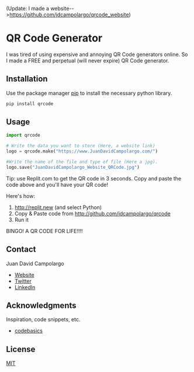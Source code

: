 (Update: I made a website-->https://github.com/jdcampolargo/qrcode_website)

# QR Code Generator
I was tired of using expensive and annoying QR Code generators online. So I made a FREE and perpetual (will never expire) QR Code generator.


## Installation

Use the package manager [pip](https://pip.pypa.io/en/stable/) to install the necessary python library.

```bash
pip install qrcode
```

## Usage

```python
import qrcode

# Write the data you want to store (Here, a website link)
logo = qrcode.make("https://www.JuanDavidCampolargo.com/")

#Write the name of the file and type of file (Here a jpg).
logo.save("JuanDavidCampolargo_Website_QRCode.jpg")

```
Tip: use Replit.com to get the QR code in 3 seconds. Copy and paste the code above and you'll have your QR code!

Here's how:

1) http://replit.new (and select Python)
2) Copy & Paste code from http://github.com/jdcampolargo/qrcode
3) Run it

BINGO! A QR CODE FOR LIFE!!!!

## Contact
Juan David Campolargo
* [Website](https://juandavidcampolargo.com/contact)
* [Twitter](https://twitter.com/jdcampolargo)
* [LinkedIn](https://linkedin.com/in/jdcampolargo)


## Acknowledgments

Inspiration, code snippets, etc.
* [codebasics](https://www.youtube.com/channel/UCh9nVJoWXmFb7sLApWGcLPQ)

## License
[MIT](https://choosealicense.com/licenses/mit/)
